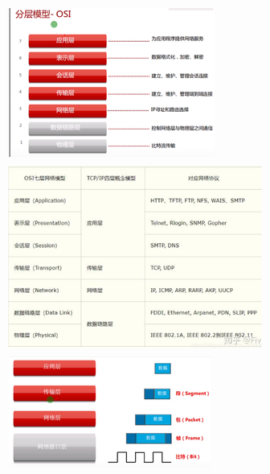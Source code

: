 ![](../photo/Pasted%20image%2020220928093426.png)

![](../photo/Pasted%20image%2020220928093221.png)

![](../photo/Pasted%20image%2020220928093610.png)

